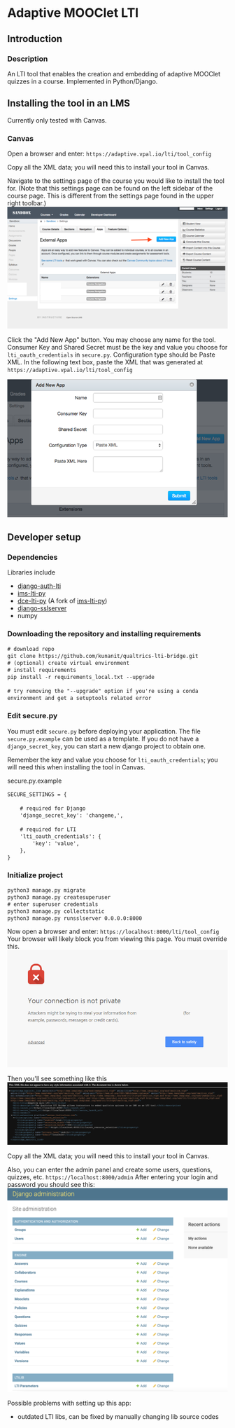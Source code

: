 # Adaptive MOOClet LTI

## Introduction

### Description
An LTI tool that enables the creation and embedding of adaptive MOOClet quizzes in a course. Implemented in Python/Django.


## Installing the tool in an LMS

Currently only tested with Canvas.

### Canvas
Open a browser and enter:
`https://adaptive.vpal.io/lti/tool_config`

Copy all the XML data; you will need this to install your tool in Canvas.

Navigate to the settings page of the course you would like to install the tool for. (Note that this settings page can be found on the left sidebar of the course page. This is different from the settings page found in the upper right toolbar.)
![Add tool to Canvas 1](/images/add_app_canvas.png)

Click the "Add New App" button.
You may choose any name for the tool. Consumer Key and Shared Secret must be the key and value you choose for `lti_oauth_credentials` in `secure.py`. Configuration type should be Paste XML. In the following text box, paste the XML that was generated at `https://adaptive.vpal.io/lti/tool_config`

![Add tool to Canvas 2](/images/add_app_canvas_2.png)



## Developer setup

### Dependencies
Libraries include
* [django-auth-lti](https://github.com/Harvard-University-iCommons/django-auth-lti)
* [ims-lti-py](https://github.com/harvard-dce/dce_lti_py)
* [dce-lti-py](https://github.com/harvard-dce/dce_lti_py) (A fork of [ims-lti-py](https://github.com/tophatmonocle/ims_lti_py))
* [django-sslserver](https://github.com/teddziuba/django-sslserver)
* numpy

### Downloading the repository and installing requirements
```
# download repo
git clone https://github.com/kunanit/qualtrics-lti-bridge.git
# (optional) create virtual environment
# install requirements
pip install -r requirements_local.txt --upgrade

# try removing the "--upgrade" option if you're using a conda environment and get a setuptools related error
```

### Edit secure.py

You must edit `secure.py` before deploying your application. The file `secure.py.example` can be used as a template. If you do not have a `django_secret_key`, you can start a new django project to obtain one.

Remember the key and value you choose for `lti_oauth_credentials`; you will need this when installing the tool in Canvas.

secure.py.example
```
SECURE_SETTINGS = {

	# required for Django
	'django_secret_key': 'changeme,',

	# required for LTI
	'lti_oauth_credentials': {
		'key': 'value',
	},
}
```

### Initialize project
```
python3 manage.py migrate
python3 manage.py createsuperuser
# enter superuser credentials
python3 manage.py collectstatic
python3 manage.py runsslserver 0.0.0.0:8000
```
Now open a browser and enter:
`https://localhost:8000/lti/tool_config`
Your browser will likely block you from viewing this page. You must override this.
![Chrome Security Warning](/images/chrome_error.png)

Then you'll see something like this
![LTI tool config window](/images/tool_config.png)

Copy all the XML data; you will need this to install your tool in Canvas.

Also, you can enter the admin panel and create some users, questions, quizzes, etc.
`https://localhost:8000/admin`
After entering your login and password you should see this:
![Admin panel](/images/admin_page.png)

Possible problems with setting up this app:
- outdated LTI libs, can be fixed by manually changing lib source codes

